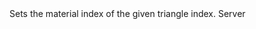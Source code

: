 <function name="SetTriangleMaterialIndex" parent="ICollisionQuery" type="classfunc">
	<description>
		Sets the material index of the given triangle index.
	</description>
	<realm>Server</realm>
	<args>
		<arg name="convexIndex" type="number"></arg>
		<arg name="triangleIndex" type="number"></arg>
		<arg name="materialIndex" type="number"></arg>
	</args>
	<rets>
	</rets>
</function>